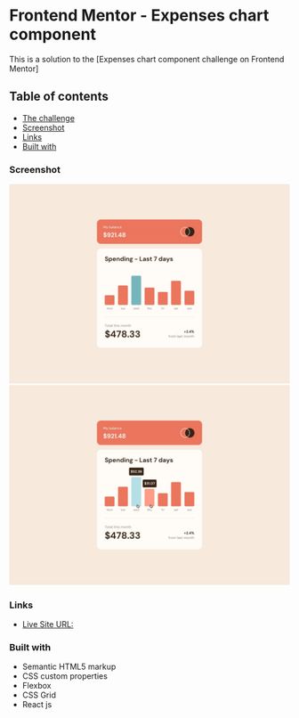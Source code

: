 # Frontend Mentor - Expenses chart component

This is a solution to the [Expenses chart component challenge on Frontend Mentor]

## Table of contents

- [The challenge](#the-challenge)
- [Screenshot](#screenshot)
- [Links](#links)
- [Built with](#built-with)

### Screenshot

![](./design/desktop-design.jpg)
![](./design/active-states.jpg)

### Links

- [Live Site URL:](https://expenses-chart-component-sepia.vercel.app/)

### Built with

- Semantic HTML5 markup
- CSS custom properties
- Flexbox
- CSS Grid
- React js
